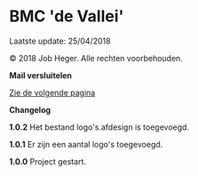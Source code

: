 # BMC 'de Vallei'

Laatste update: 25/04/2018

© 2018 Job Heger. Alle rechten voorbehouden.



**Mail versluitelen**

[Zie de volgende pagina](https://support.office.com/nl-nl/article/e-mailberichten-versleutelen-373339cb-bf1a-4509-b296-802a39d801dc?ui=nl-NL&rs=nl-NL&ad=NL)





**Changelog**

**1.0.2** Het bestand logo's.afdesign is toegevoegd.

**1.0.1** Er zijn een aantal logo's toegevoegd.

**1.0.0** Project gestart.